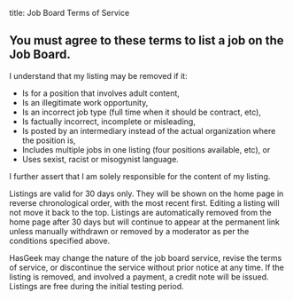 title: Job Board Terms of Service

## You must agree to these terms to list a job on the Job Board.

I understand that my listing may be removed if it:

* Is for a position that involves adult content,
* Is an illegitimate work opportunity,
* Is an incorrect job type (full time when it should be contract, etc),
* Is factually incorrect, incomplete or misleading,
* Is posted by an intermediary instead of the actual organization where the position is,
* Includes multiple jobs in one listing (four positions available, etc), or
* Uses sexist, racist or misogynist language.

I further assert that I am solely responsible for the content of my listing.

Listings are valid for 30 days only. They will be shown on the home page in reverse chronological order, with the most recent first. Editing a listing will not move it back to the top. Listings are automatically removed from the home page after 30 days but will continue to appear at the permanent link unless manually withdrawn or removed by a moderator as per the conditions specified above.

HasGeek may change the nature of the job board service, revise the terms of service, or discontinue the service without prior notice at any time. If the listing is removed, and involved a payment, a credit note will be issued. Listings are free during the initial testing period.
